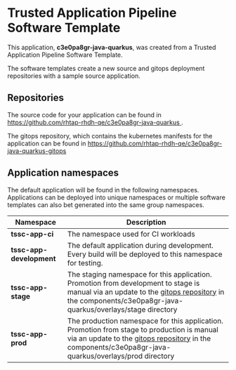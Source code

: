 # Trusted Application Pipeline Software Template

This application, **c3e0pa8gr-java-quarkus**, was created from a Trusted Application Pipeline Software Template.

The software templates create a new source and gitops deployment repositories with a sample source application. 

## Repositories

The source code for your application can be found in [https://github.com/rhtap-rhdh-qe/c3e0pa8gr-java-quarkus ](https://github.com/rhtap-rhdh-qe/c3e0pa8gr-java-quarkus ).
 
The gitops repository, which contains the kubernetes manifests for the application can be found in 
[https://github.com/rhtap-rhdh-qe/c3e0pa8gr-java-quarkus-gitops ](https://github.com/rhtap-rhdh-qe/c3e0pa8gr-java-quarkus-gitops ) 

## Application namespaces 

The default application will be found in the following namespaces. Applications can be deployed into unique namespaces or multiple software templates can also bet generated into the same group namespaces.  

|  Namespace   |  Description   |  
| -------- | -------- |
| **tssc-app-ci** | The namespace used for CI workloads |
| **tssc-app-development** | The default application during development. Every build will be deployed to this namespace for testing. |
| **tssc-app-stage** | The staging namespace for this application. Promotion from development to stage is manual via an update to the [gitops repository](https://github.com/rhtap-rhdh-qe/c3e0pa8gr-java-quarkus-gitops ) in the components/c3e0pa8gr-java-quarkus/overlays/stage directory |
| **tssc-app-prod** | The production namespace for this application. Promotion from stage to production is manual via an update to the [gitops repository](https://github.com/rhtap-rhdh-qe/c3e0pa8gr-java-quarkus-gitops ) in the components/c3e0pa8gr-java-quarkus/overlays/prod directory |